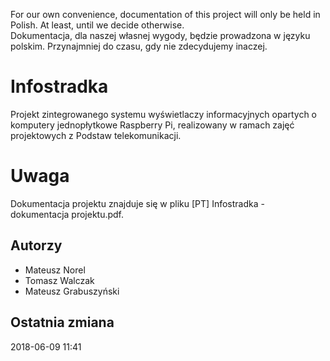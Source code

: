 For our own convenience, documentation of this project will only be held in Polish. At least, until we decide otherwise.  
Dokumentacja, dla naszej własnej wygody, będzie prowadzona w języku polskim. Przynajmniej do czasu, gdy nie zdecydujemy inaczej.

# Infostradka
Projekt zintegrowanego systemu wyświetlaczy informacyjnych opartych o komputery jednopłytkowe Raspberry Pi, realizowany w ramach zajęć projektowych z Podstaw telekomunikacji.

# Uwaga
Dokumentacja projektu znajduje się w pliku [PT] Infostradka - dokumentacja projektu.pdf.

## Autorzy
* Mateusz Norel
* Tomasz Walczak
* Mateusz Grabuszyński

## Ostatnia zmiana
2018-06-09 11:41
